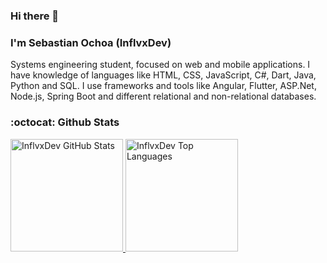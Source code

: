 ### Hi there 👋

<h3>I'm Sebastian Ochoa (InflvxDev)</h3>

Systems engineering student, focused on web and mobile applications. I have knowledge of languages like HTML, CSS, JavaScript, C#, Dart, Java, Python and SQL. I use frameworks and tools like Angular, Flutter, ASP.Net, Node.js, Spring Boot and different relational and non-relational databases.


### :octocat: Github Stats
<a href="https://github.com/InflvxDev">
  <img alt="InflvxDev GitHub Stats" height="180em" src="https://github-readme-stats.vercel.app/api?username=InflvxDev&theme=dark"/>
  <img alt="InflvxDev Top Languages" height="180em" src="https://github-readme-stats.vercel.app/api/top-langs/?username=InflvxDev&theme=dark"/>
</a>
